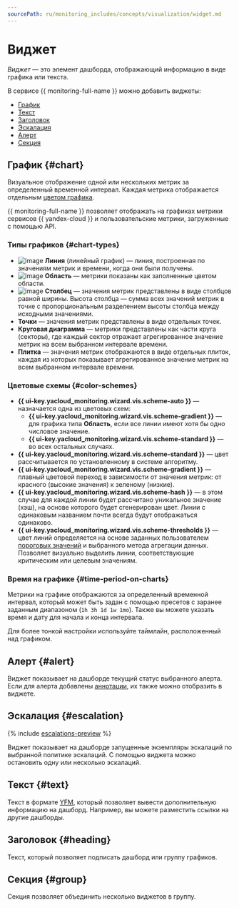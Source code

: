 ```yaml
---
sourcePath: ru/monitoring_includes/concepts/visualization/widget.md
---
```

# Виджет

_Виджет_ — это элемент дашборда, отображающий информацию в виде графика или текста.

В сервисе {{ monitoring-full-name }} можно добавить виджеты:

* [График](#chart)
* [Текст](#text)
* [Заголовок](#heading)
* [Эскалация](#escalation)
* [Алерт](#alert)
* [Секция](#group)

## График {#chart}

Визуальное отображение одной или нескольких метрик за определенный временной интервал. Каждая метрика отображается отдельным [цветом графика](#color-schemes).

{{ monitoring-full-name }} позволяет отображать на графиках метрики сервисов {{ yandex-cloud }} и пользовательские метрики, загруженные с помощью API.

### Типы графиков {#chart-types}

* ![image](../../../_assets/console-icons/chart-line.svg) **Линия** (линейный график) — линия, построенная по значениям метрик и времени, когда они были получены.
* ![image](../../../_assets/console-icons/chart-area-stacked.svg) **Область** — метрики показаны как заполненные цветом области.
* ![image](../../../_assets/console-icons/chart-column.svg) **Столбец** — значения метрик представлены в виде столбцов равной ширины. Высота столбца — сумма всех значений метрик в точке с пропорциональным разделением высоты столбца между исходными значениями.
* **Точки** — значения метрик представлены в виде отдельных точек.
* **Круговая диаграмма** — метрики представлены как части круга (секторы), где каждый сектор отражает агрегированное значение метрик на всем выбранном интервале времени.
* **Плитка** — значения метрик отображаются в виде отдельных плиток, каждая из которых показывает агрегированное значение метрик на всем выбранном интервале времени.

### Цветовые схемы {#color-schemes}

* **{{ ui-key.yacloud_monitoring.wizard.vis.scheme-auto }}** — назначается одна из цветовых схем:
  * **{{ ui-key.yacloud_monitoring.wizard.vis.scheme-gradient }}** — для графика типа **Область**, если все линии имеют хотя бы одно числовое значение.
  * **{{ ui-key.yacloud_monitoring.wizard.vis.scheme-standard }}** — во всех остальных случаях.
* **{{ ui-key.yacloud_monitoring.wizard.vis.scheme-standard }}** — цвет рассчитывается по установленному в системе алгоритму.
* **{{ ui-key.yacloud_monitoring.wizard.vis.scheme-gradient }}** — плавный цветовой переход в зависимости от значения метрик: от красного (высокие значения) к зеленому (низкие).
* **{{ ui-key.yacloud_monitoring.wizard.vis.scheme-hash }}** — в этом случае для каждой линии будет рассчитано уникальное значение (хэш), на основе которого будет сгенерирован цвет. Линии с одинаковым названием почти всегда будут отображаться одинаково.
* **{{ ui-key.yacloud_monitoring.wizard.vis.scheme-thresholds }}** — цвет линий определяется на основе заданных пользователем [пороговых значений](../../operations/dashboard/add-widget.md#thresholds) и выбранного метода агрегации данных. Позволяет визуально выделить линии, соответствующие критическим или целевым значениям.

### Время на графике {#time-period-on-charts}

Метрики на графике отображаются за определенный временной интервал, который может быть задан с помощью пресетов с заранее заданным диапазоном (`1h 3h 1d 1w 1mo`). Также вы можете указать время и дату для начала и конца интервала.

Для более тонкой настройки используйте таймлайн, расположенный над графиком.

## Алерт {#alert}

Виджет показывает на дашборде текущий статус выбранного алерта. Если для алерта добавлены [аннотации](../alerting/annotation.md), их также можно отобразить в виджете.

## Эскалация {#escalation}

{% include [escalations-preview](../../../_includes/monitoring/escalations-preview.md) %}

Виджет показывает на дашборде запущенные экземпляры эскалаций по выбранной политике эскалаций. С помощью виджета можно остановить одну или несколько эскалаций.

## Текст {#text}
Текст в формате [YFM](https://ydocs.tech/ru/), который позволяет вывести дополнительную информацию на дашборд. Например, вы можете разместить ссылки на другие дашборды.

## Заголовок {#heading}
Текст, который позволяет подписать дашборд или группу графиков.

## Секция {#group}
Секция позволяет объединить несколько виджетов в группу.